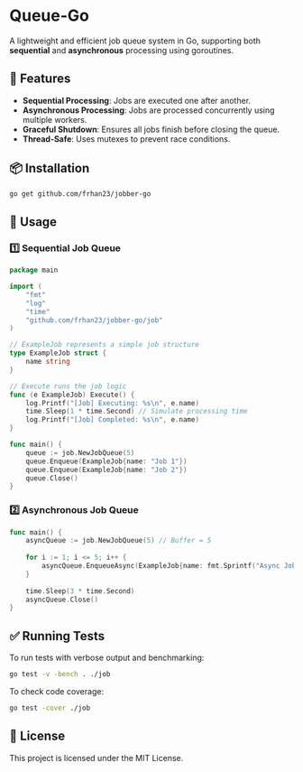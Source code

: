 # Queue-Go

A lightweight and efficient job queue system in Go, supporting both **sequential** and **asynchronous** processing using goroutines.

## 🚀 Features
- **Sequential Processing**: Jobs are executed one after another.
- **Asynchronous Processing**: Jobs are processed concurrently using multiple workers.
- **Graceful Shutdown**: Ensures all jobs finish before closing the queue.
- **Thread-Safe**: Uses mutexes to prevent race conditions.

## 📦 Installation
```sh
go get github.com/frhan23/jobber-go
```

## 🔧 Usage

### 1️⃣ **Sequential Job Queue**
```go
package main

import (
	"fmt"
	"log"
	"time"
	"github.com/frhan23/jobber-go/job"
)

// ExampleJob represents a simple job structure
type ExampleJob struct {
	name string
}

// Execute runs the job logic
func (e ExampleJob) Execute() {
	log.Printf("[Job] Executing: %s\n", e.name)
	time.Sleep(1 * time.Second) // Simulate processing time
	log.Printf("[Job] Completed: %s\n", e.name)
}

func main() {
	queue := job.NewJobQueue(5)
	queue.Enqueue(ExampleJob{name: "Job 1"})
	queue.Enqueue(ExampleJob{name: "Job 2"})
	queue.Close()
}
```

### 2️⃣ **Asynchronous Job Queue**
```go
func main() {
	asyncQueue := job.NewJobQueue(5) // Buffer = 5
	
	for i := 1; i <= 5; i++ {
		asyncQueue.EnqueueAsync(ExampleJob{name: fmt.Sprintf("Async Job %d", i)})
	}
	
	time.Sleep(3 * time.Second)
	asyncQueue.Close()
}
```

## ✅ Running Tests
To run tests with verbose output and benchmarking:
```sh
go test -v -bench . ./job
```

To check code coverage:
```sh
go test -cover ./job
```

## 📜 License
This project is licensed under the MIT License.

